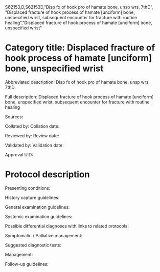 S62153,D,S62153D,"Disp fx of hook pro of hamate bone, unsp wrs, 7thD", "Displaced fracture of hook process of hamate [unciform] bone, unspecified wrist, subsequent encounter for fracture with routine healing","Displaced fracture of hook process of hamate [unciform] bone, unspecified wrist"
# Category title: Displaced fracture of hook process of hamate [unciform] bone, unspecified wrist

Abbreviated description: Disp fx of hook pro of hamate bone, unsp wrs, 7thD

Full description: Displaced fracture of hook process of hamate [unciform] bone, unspecified wrist, subsequent encounter for fracture with routine healing

Sources:

Collated by:
Collation date:

Reviewed by:
Review date:

Validated by:
Validation date:

Approval UID:

# Protocol description

Presenting conditions:

History capture guidelines:

General examination guidelines:

Systemic examination guidelines:

Possible differential diagnoses with links to related protocols:

Symptomatic / Palliative management:

Suggested diagnostic tests:

Management:

Follow-up guidelines:

